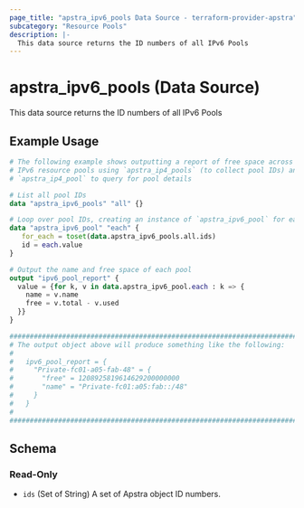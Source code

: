```yaml
---
page_title: "apstra_ipv6_pools Data Source - terraform-provider-apstra"
subcategory: "Resource Pools"
description: |-
  This data source returns the ID numbers of all IPv6 Pools
---
```


# apstra_ipv6_pools (Data Source)

This data source returns the ID numbers of all IPv6 Pools


## Example Usage

```terraform
# The following example shows outputting a report of free space across all
# IPv6 resource pools using `apstra_ip4_pools` (to collect pool IDs) and
# `apstra_ip4_pool` to query for pool details

# List all pool IDs
data "apstra_ipv6_pools" "all" {}

# Loop over pool IDs, creating an instance of `apstra_ipv6_pool` for each.
data "apstra_ipv6_pool" "each" {
   for_each = toset(data.apstra_ipv6_pools.all.ids)
   id = each.value
}

# Output the name and free space of each pool
output "ipv6_pool_report" {
  value = {for k, v in data.apstra_ipv6_pool.each : k => {
    name = v.name
    free = v.total - v.used
  }}
}

############################################################################
# The output object above will produce something like the following:
#
#   ipv6_pool_report = {
#     "Private-fc01-a05-fab-48" = {
#       "free" = 1208925819614629200000000
#       "name" = "Private-fc01:a05:fab::/48"
#     }
#   }
#
############################################################################
```

<!-- schema generated by tfplugindocs -->
## Schema

### Read-Only

- `ids` (Set of String) A set of Apstra object ID numbers.
